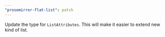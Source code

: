 ```yaml
---
"prosemirror-flat-list": patch
---
```


Update the type for `ListAttributes`. This will make it easier to extend new kind of list.
